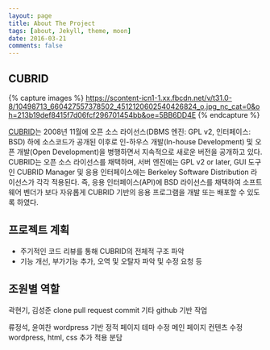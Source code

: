```yaml
---
layout: page
title: About The Project
tags: [about, Jekyll, theme, moon]
date: 2016-03-21
comments: false
---
```


## CUBRID

{% capture images %}
    https://scontent-icn1-1.xx.fbcdn.net/v/t31.0-8/10498713_660427557378502_4512120602540426824_o.jpg_nc_cat=0&oh=213b19def8415f7d06fcf296701454bb&oe=5BB6DD4E
{% endcapture %}

[CUBRID](http://www.cubrid.com/)는 2008년 11월에 오픈 소스 라이선스(DBMS 엔진: GPL v2, 인터페이스: BSD) 하에 소스코드가 공개된 이후로 인-하우스 개발(In-house Development) 및 오픈 개발(Open Development)을 병행하면서 지속적으로 새로운 버전을 공개하고 있다.
CUBRID는 오픈 소스 라이선스를 채택하며, 서버 엔진에는 GPL v2 or later, GUI 도구인 CUBRID Manager 및 응용 인터페이스에는 Berkeley Software Distribution 라이선스가 각각 적용된다. 즉, 응용 인터페이스(API)에 BSD 라이선스를 채택하여 소프트웨어 벤더가 보다 자유롭게 CUBRID 기반의 응용 프로그램을 개발 또는 배포할 수 있도록 하였다.

## 프로젝트 계획

* 주기적인 코드 리뷰를 통해 CUBRID의 전체적 구조 파악
* 기능 개선, 부가기능 추가, 오역 및 오탈자 파악 및 수정 요청 등

## 조원별 역할

곽현기, 김성준
clone pull request
commit
기타 github 기반 작업

류정석, 윤여찬
wordpress 기반 정적 페이지 테마 수정
메인 페이지 컨텐츠 수정
wordpress, html, css 추가 적용 분담
